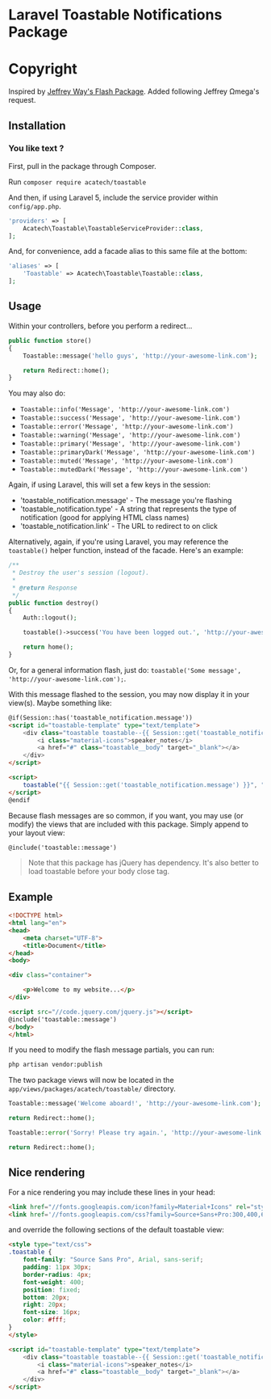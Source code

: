 # Laravel Toastable Notifications Package


# Copyright
Inspired by [Jeffrey Way's Flash Package](https://github.com/laracasts/flash). Added following Jeffrey Ωmega's request.

## Installation


### You like text ?

First, pull in the package through Composer.

Run `composer require acatech/toastable`

And then, if using Laravel 5, include the service provider within `config/app.php`.

```php
'providers' => [
    Acatech\Toastable\ToastableServiceProvider::class,
];
```

And, for convenience, add a facade alias to this same file at the bottom:

```php
'aliases' => [
    'Toastable' => Acatech\Toastable\Toastable::class,
];
```

## Usage

Within your controllers, before you perform a redirect...

```php
public function store()
{
    Toastable::message('hello guys', 'http://your-awesome-link.com');

    return Redirect::home();
}
```

You may also do:

- `Toastable::info('Message', 'http://your-awesome-link.com')`
- `Toastable::success('Message', 'http://your-awesome-link.com')`
- `Toastable::error('Message', 'http://your-awesome-link.com')`
- `Toastable::warning('Message', 'http://your-awesome-link.com')`
- `Toastable::primary('Message', 'http://your-awesome-link.com')`
- `Toastable::primaryDark('Message', 'http://your-awesome-link.com')`
- `Toastable::muted('Message', 'http://your-awesome-link.com')`
- `Toastable::mutedDark('Message', 'http://your-awesome-link.com')`

Again, if using Laravel, this will set a few keys in the session:

- 'toastable_notification.message' - The message you're flashing
- 'toastable_notification.type' - A string that represents the type of notification (good for applying HTML class names)
- 'toastable_notification.link' - The URL to redirect to on click

Alternatively, again, if you're using Laravel, you may reference the `toastable()` helper function, instead of the facade. Here's an example:

```php
/**
 * Destroy the user's session (logout).
 *
 * @return Response
 */
public function destroy()
{
    Auth::logout();

    toastable()->success('You have been logged out.', 'http://your-awesome-link.com');

    return home();
}
```

Or, for a general information flash, just do: `toastable('Some message', 'http://your-awesome-link.com');`.

With this message flashed to the session, you may now display it in your view(s). Maybe something like:

```html
@if(Session::has('toastable_notification.message'))
<script id="toastable-template" type="text/template">
    <div class="toastable toastable--{{ Session::get('toastable_notification.type') }}">
        <i class="material-icons">speaker_notes</i>
        <a href="#" class="toastable__body" target="_blank"></a>
    </div>
</script>

<script>
    toastable("{{ Session::get('toastable_notification.message') }}", "{{ Session::get('toastable_notification.link') }}");
</script>
@endif
```

Because flash messages are so common, if you want, you may use (or modify) the views that are included with this package. Simply append to your layout view:

```html
@include('toastable::message')
```

> Note that this package has jQuery has dependency. It's also better to load toastable before your body close tag.

## Example

```html
<!DOCTYPE html>
<html lang="en">
<head>
    <meta charset="UTF-8">
    <title>Document</title>
</head>
<body>

<div class="container">

    <p>Welcome to my website...</p>
</div>

<script src="//code.jquery.com/jquery.js"></script>
@include('toastable::message')
</body>
</html>
```

If you need to modify the flash message partials, you can run:

```bash
php artisan vendor:publish
```

The two package views will now be located in the `app/views/packages/acatech/toastable/` directory.

```php
Toastable::message('Welcome aboard!', 'http://your-awesome-link.com');

return Redirect::home();
```

```php
Toastable::error('Sorry! Please try again.', 'http://your-awesome-link.com');

return Redirect::home();
```

## Nice rendering

For a nice rendering you may include these lines in your head:

```html
<link href="//fonts.googleapis.com/icon?family=Material+Icons" rel="stylesheet">
<link href='//fonts.googleapis.com/css?family=Source+Sans+Pro:300,400,600,700' rel='stylesheet'>
```

and override the following sections of the default toastable view:

```html
<style type="text/css">
.toastable {
    font-family: "Source Sans Pro", Arial, sans-serif;
    padding: 11px 30px;
    border-radius: 4px;
    font-weight: 400;
    position: fixed;
    bottom: 20px;
    right: 20px;
    font-size: 16px;
    color: #fff;
}
</style>

<script id="toastable-template" type="text/template">
    <div class="toastable toastable--{{ Session::get('toastable_notification.type') }}">
        <i class="material-icons">speaker_notes</i>
        <a href="#" class="toastable__body" target="_blank"></a>
    </div>
</script>
```

